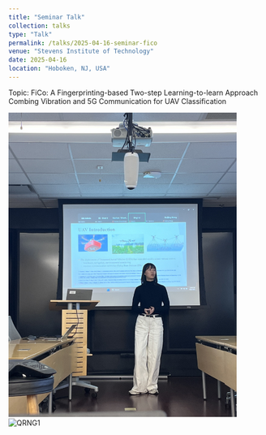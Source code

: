 ```yaml
---
title: "Seminar Talk"
collection: talks
type: "Talk"
permalink: /talks/2025-04-16-seminar-fico
venue: "Stevens Institute of Technology"
date: 2025-04-16
location: "Hoboken, NJ, USA"
---
```


Topic: FiCo: A Fingerprinting-based Two-step Learning-to-learn Approach Combing Vibration and 5G Communication for UAV Classification

<img src="../images/2024-04-16-talk-seminar-1.jpg" alt="QRNG1" width="450"> <img src="../images/2025-04-16-talk-seminar-2.jpg" alt="QRNG1" width="450">



